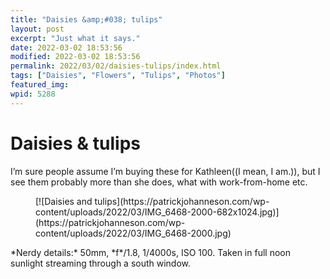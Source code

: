 ```yaml
---
title: "Daisies &amp;#038; tulips"
layout: post
excerpt: "Just what it says."
date: 2022-03-02 18:53:56
modified: 2022-03-02 18:53:56
permalink: 2022/03/02/daisies-tulips/index.html
tags: ["Daisies", "Flowers", "Tulips", "Photos"]
featured_img: 
wpid: 5288
---
```


# Daisies &#038; tulips

I’m sure people assume I’m buying these for Kathleen((I mean, I am.)), but I see them probably more than she does, what with work-from-home etc.

<figure class="wp-block-image size-large">[![Daisies and tulips](https://patrickjohanneson.com/wp-content/uploads/2022/03/IMG_6468-2000-682x1024.jpg)](https://patrickjohanneson.com/wp-content/uploads/2022/03/IMG_6468-2000.jpg)</figure>*Nerdy details:* 50mm, *f*/1.8, 1/4000s, ISO 100. Taken in full noon sunlight streaming through a south window.